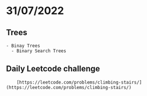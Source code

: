 # 31/07/2022
  ## Trees 
    - Binay Trees
      - Binary Search Trees
  ## Daily Leetcode challenge
    	[https://leetcode.com/problems/climbing-stairs/](https://leetcode.com/problems/climbing-stairs/)
